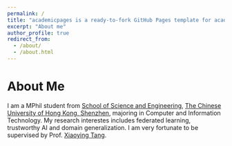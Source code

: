 ```yaml
---
permalink: /
title: "academicpages is a ready-to-fork GitHub Pages template for academic personal websites"
excerpt: "About me"
author_profile: true
redirect_from: 
  - /about/
  - /about.html
---
```

About Me
======
I am a MPhil student from [School of Science and Engineering](https://sse.cuhk.edu.cn/en), [The Chinese University of Hong Kong, Shenzhen](https://www.cuhk.edu.cn/en), majoring in Computer and Information Technology. My research interestes includes federated learning, trustworthy AI and domain generalization. I am very fortunate to be supervised by Prof. [Xiaoying Tang](https://sse.cuhk.edu.cn/en/faculty/tangxiaoying).


